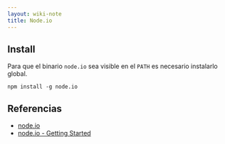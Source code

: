 ```yaml
---
layout: wiki-note
title: Node.io
---
```

## Install
Para que el binario `node.io` sea visible en el `PATH` es necesario instalarlo global.

    npm install -g node.io

## Referencias

* [node.io](https://github.com/chriso/node.io)  
* [node.io - Getting Started](https://github.com/chriso/node.io/wiki/Getting-Started)  
